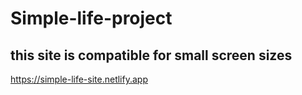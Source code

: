 # Simple-life-project  
## this site is compatible for small screen sizes
https://simple-life-site.netlify.app
